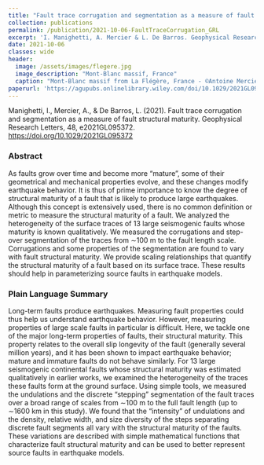 ```yaml
---
title: "Fault trace corrugation and segmentation as a measure of fault structural maturity"
collection: publications
permalink: /publication/2021-10-06-FaultTraceCorrugation_GRL
excerpt: 'I. Manighetti, A. Mercier & L. De Barros. Geophysical Research Letter, 2021'
date: 2021-10-06
classes: wide
header:
  image: /assets/images/flegere.jpg
  image_description: "Mont-Blanc massif, France"
  caption: "Mont-Blanc massif from La Flégère, France - ©Antoine Mercier"
paperurl: 'https://agupubs.onlinelibrary.wiley.com/doi/10.1029/2021GL095372'
---
```


Manighetti, I., Mercier, A., & De Barros, L. (2021). Fault trace corrugation and segmentation as a measure of fault structural maturity. Geophysical Research Letters, 48, e2021GL095372. https://doi.org/10.1029/2021GL095372 

### Abstract

As faults grow over time and become more “mature”, some of their geometrical and mechanical properties evolve, and these changes modify earthquake behavior. It is thus of prime importance to know the degree of structural maturity of a fault that is likely to produce large earthquakes. Although this concept is extensively used, there is no common definition or metric to measure the structural maturity of a fault. We analyzed the heterogeneity of the surface traces of 13 large seismogenic faults whose maturity is known qualitatively. We measured the corrugations and step-over segmentation of the traces from ∼100 m to the fault length scale. Corrugations and some properties of the segmentation are found to vary with fault structural maturity. We provide scaling relationships that quantify the structural maturity of a fault based on its surface trace. These results should help in parameterizing source faults in earthquake models.

### Plain Language Summary

Long-term faults produce earthquakes. Measuring fault properties could thus help us understand earthquake behavior. However, measuring properties of large scale faults in particular is difficult. Here, we tackle one of the major long-term properties of faults, their structural maturity. This property relates to the overall slip longevity of the fault (generally several million years), and it has been shown to impact earthquake behavior; mature and immature faults do not behave similarly. For 13 large seismogenic continental faults whose structural maturity was estimated qualitatively in earlier works, we examined the heterogeneity of the traces these faults form at the ground surface. Using simple tools, we measured the undulations and the discrete “stepping” segmentation of the fault traces over a broad range of scales from ∼100 m to the full fault length (up to ∼1600 km in this study). We found that the “intensity” of undulations and the density, relative width, and size diversity of the steps separating discrete fault segments all vary with the structural maturity of the faults. These variations are described with simple mathematical functions that characterize fault structural maturity and can be used to better represent source faults in earthquake models.
